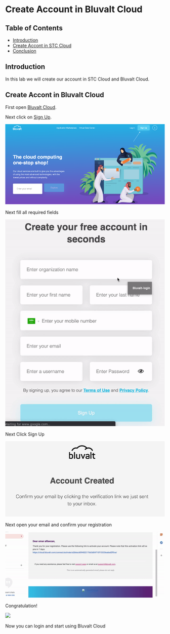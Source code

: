 # Create Account in Bluvalt Cloud


## Table of Contents
* [Introduction](#introduction)
* [Create Accont in STC Cloud](#create-accont-in-stc-cloud)
* [Conclusion](#conclusion)


## Introduction
In this lab we will create our account in STC Cloud and Bluvalt Cloud.

## Create Accont in Bluvalt Cloud
First open [Bluvalt Cloud](https://cloud.bluvalt.com/ "Bluvalt Cloud").

Next click on [Sign Up](https://cloud.bluvalt.com/#/register "Sign Up").

![](images/bluvalt1.png)

Next fill all required fields

![](images/bluvalt.gif)

Next Click Sign Up

![](images/bluvalt2.png)

Next open your email and confirm your registration

![](images/bluvalt2.gif)

Congratulation!

![](images/bluvalt3.gif)


Now you can login and start using Bluvalt Cloud